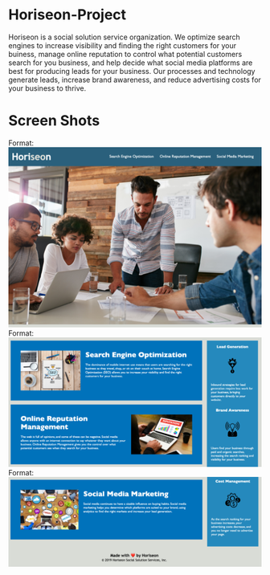 # Horiseon-Project
Horiseon is a social solution service organization. We optimize search engines to increase visibility and finding the right customers for your buiness, manage online reputation to control what potential customers search for you business, and help decide what social media platforms are best for producing leads for your business. Our processes and technology generate leads, increase brand awareness, and reduce advertising costs for your business to thrive.

# Screen Shots
Format: ![Main](/Horiseon-Main.png)
Format: ![Main](/Horiseon-screenshot2.png)
Format: ![Main](/Horiseon-screenshot3.png)